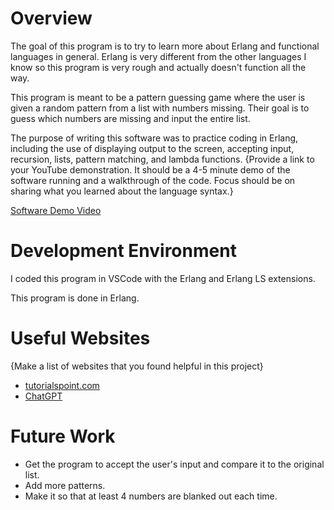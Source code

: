 # Overview
The goal of this program is to try to learn more about Erlang and functional languages in general. Erlang is very different from the other languages I know
so this program is very rough and actually doesn't function all the way.

This program is meant to be a pattern guessing game where the user is given a random pattern from a list with numbers missing. Their goal is to guess which numbers
are missing and input the entire list.

The purpose of writing this software was to practice coding in Erlang, including the use of displaying output to the screen, accepting input, recursion, lists, pattern matching,
and lambda functions. 
{Provide a link to your YouTube demonstration.  It should be a 4-5 minute demo of the software running and a walkthrough of the code.  Focus should be on sharing what you learned about the language syntax.}

[Software Demo Video](http://youtube.link.goes.here)

# Development Environment

I coded this program in VSCode with the Erlang and Erlang LS extensions.

This program is done in Erlang.
# Useful Websites

{Make a list of websites that you found helpful in this project}
* [tutorialspoint.com](https://www.tutorialspoint.com/erlang/erlang_quick_guide.htm)
* [ChatGPT](https://chat.openai.com/)

# Future Work

* Get the program to accept the user's input and compare it to the original list.
* Add more patterns.
* Make it so that at least 4 numbers are blanked out each time.